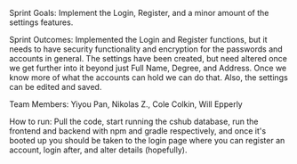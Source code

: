 Sprint Goals: Implement the Login, Register, and a minor amount of the settings features.

Sprint Outcomes: Implemented the Login and Register functions, but it needs to have security functionality and encryption for the passwords and accounts in general. The settings have been created, but need altered once we get further into it beyond just Full Name, Degree, and Address. Once we know more of what the accounts can hold we can do that. Also, the settings can be edited and saved.

Team Members: Yiyou Pan, Nikolas Z., Cole Colkin, Will Epperly

How to run: Pull the code, start running the cshub database, run the frontend and backend with npm and gradle respectively, and once it's booted up you should be taken to the login page where you can register an account, login after, and alter details (hopefully).
